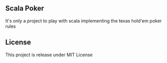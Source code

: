 ## Scala Poker

It's only a project to play with scala implementing the texas hold'em poker rules

## License

This project is release under MIT License